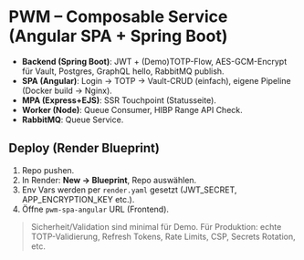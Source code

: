 # PWM – Composable Service (Angular SPA + Spring Boot)

- **Backend (Spring Boot)**: JWT + (Demo)TOTP-Flow, AES-GCM-Encrypt für Vault, Postgres, GraphQL hello, RabbitMQ publish.
- **SPA (Angular)**: Login → TOTP → Vault-CRUD (einfach), eigene Pipeline (Docker build → Nginx).
- **MPA (Express+EJS)**: SSR Touchpoint (Statusseite).
- **Worker (Node)**: Queue Consumer, HIBP Range API Check.
- **RabbitMQ**: Queue Service.

## Deploy (Render Blueprint)
1. Repo pushen.
2. In Render: **New → Blueprint**, Repo auswählen.
3. Env Vars werden per `render.yaml` gesetzt (JWT_SECRET, APP_ENCRYPTION_KEY etc.).
4. Öffne `pwm-spa-angular` URL (Frontend).

> Sicherheit/Validation sind minimal für Demo. Für Produktion: echte TOTP-Validierung, Refresh Tokens, Rate Limits, CSP, Secrets Rotation, etc.

